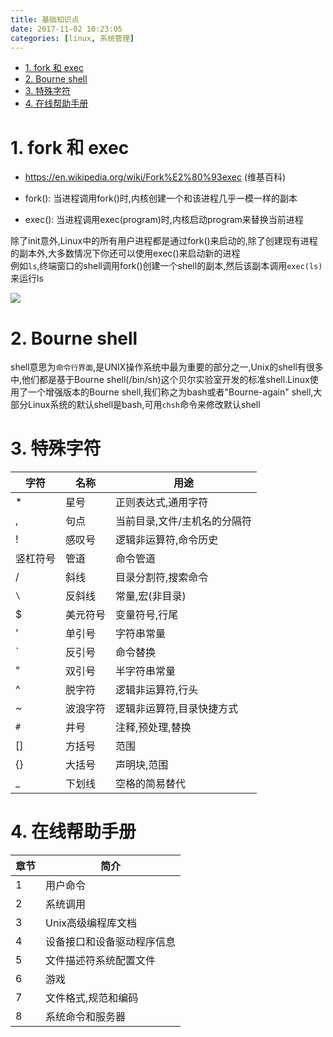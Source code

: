 ```yaml
---
title: 基础知识点
date: 2017-11-02 10:23:05
categories: [linux, 系统管理]
---
```


<!-- TOC -->

- [1. fork 和 exec](#1-fork-和-exec)
- [2. Bourne shell](#2-bourne-shell)
- [3. 特殊字符](#3-特殊字符)
- [4. 在线帮助手册](#4-在线帮助手册)

<!-- /TOC -->



<a id="markdown-1-fork-和-exec" name="1-fork-和-exec"></a>
# 1. fork 和 exec

* https://en.wikipedia.org/wiki/Fork%E2%80%93exec (维基百科)

* fork(): 当进程调用fork()时,内核创建一个和该进程几乎一模一样的副本
* exec(): 当进程调用exec(program)时,内核启动program来替换当前进程

除了init意外,Linux中的所有用户进程都是通过fork()来启动的,除了创建现有进程的副本外,大多数情况下你还可以使用exec()来启动新的进程  
例如`ls`,终端窗口的shell调用fork()创建一个shell的副本,然后该副本调用`exec(ls)`来运行ls

![](http://ouxarji35.bkt.clouddn.com/snipaste_20171102_102703.png)


<a id="markdown-2-bourne-shell" name="2-bourne-shell"></a>
# 2. Bourne shell

shell意思为`命令行界面`,是UNIX操作系统中最为重要的部分之一,Unix的shell有很多中,他们都是基于Bourne shell(/bin/sh)这个贝尔实验室开发的标准shell.Linux使用了一个增强版本的Bourne shell,我们称之为bash或者"Bourne-again" shell,大部分Linux系统的默认shell是bash,可用`chsh`命令来修改默认shell



<a id="markdown-3-特殊字符" name="3-特殊字符"></a>
# 3. 特殊字符

字符|名称|用途
-|-|-
*|星号|正则表达式,通用字符
,|句点|当前目录,文件/主机名的分隔符
!|感叹号|逻辑非运算符,命令历史
竖杠符号|管道|命令管道
/|斜线|目录分割符,搜索命令
`\`|反斜线|常量,宏(非目录)
$|美元符号|变量符号,行尾
'|单引号|字符串常量
`|反引号|命令替换
"|双引号|半字符串常量
^|脱字符|逻辑非运算符,行头
~|波浪字符|逻辑非运算符,目录快捷方式
`#`|井号|注释,预处理,替换
[]|方括号|范围
{}|大括号|声明块,范围
_|下划线|空格的简易替代

<a id="markdown-4-在线帮助手册" name="4-在线帮助手册"></a>
# 4. 在线帮助手册

章节|简介
-|-
1|用户命令
2|系统调用
3|Unix高级编程库文档
4|设备接口和设备驱动程序信息
5|文件描述符系统配置文件
6|游戏
7|文件格式,规范和编码
8|系统命令和服务器

